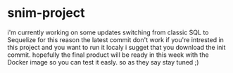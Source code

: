 # snim-project
i'm currently working on some updates 
switching from classic SQL to Sequelize for this reason the latest commit don't work 
if you're intrested in this project and you want to run it localy i sugget that you download the init commit.
hopefully the final product will be ready in this week with the Docker image so you can test it easly.
so as they say stay tuned ;)
